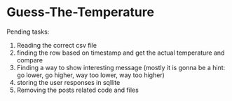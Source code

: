 # Guess-The-Temperature

Pending tasks:
1. Reading the correct csv file
2. finding the row based on timestamp and get the actual temperature and compare
3. Finding a way to show interesting message (mostly it is gonna be a hint: go lower, go higher, way too lower, way too higher)
4. storing the user responses in sqllite
5. Removing the posts related code and files